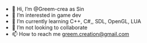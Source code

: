 - 👋 Hi, I’m @Greem-crea as Sin
- 👀 I’m interested in game dev
- 🌱 I’m currently learning C++, C#,, SDL, OpenGL, LUA
- 💞️ I’m not looking to collaborate
- 📫 How to reach me greem.creation@gmail.com

<!---
Greem-crea/Greem-crea is a ✨ special ✨ repository because its `README.md` (this file) appears on your GitHub profile.
You can click the Preview link to take a look at your changes.
--->
